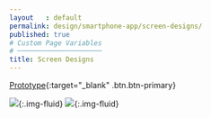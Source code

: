 ```yaml
---
layout   : default
permalink: design/smartphone-app/screen-designs/
published: true
# Custom Page Variables
# ─────────────────────
title: Screen Designs
---
```


[Prototype](https://xd.adobe.com/view/bfe20917-ad74-470d-74c8-145eb926e9af-c9d3/){:target="_blank" .btn.btn-primary}

![](../../../images/smartphonevisuals_deel1.PNG){:.img-fluid}
![](../../../images/smartphonevisuals_deel2.PNG){:.img-fluid}
